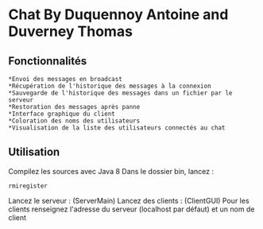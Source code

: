 # Chat By Duquennoy Antoine and Duverney Thomas

## Fonctionnalités
	
	*Envoi des messages en broadcast
	*Récupération de l'historique des messages à la connexion
	*Sauvegarde de l'historique des messages dans un fichier par le serveur
	*Restoration des messages après panne
	*Interface graphique du client
	*Coloration des noms des utilisateurs
	*Visualisation de la liste des utilisateurs connectés au chat

## Utilisation

Compilez les sources avec Java 8
Dans le dossier bin, lancez :


	rmiregister

Lancez le serveur : (ServerMain)
Lancez des clients : (ClientGUI)
Pour les clients renseignez l'adresse du serveur (localhost par défaut) et un nom de client